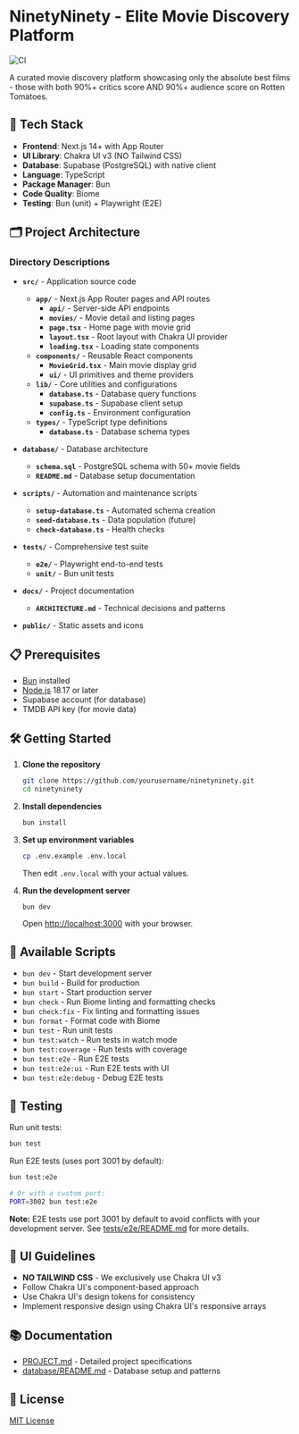 # NinetyNinety - Elite Movie Discovery Platform

![CI](https://github.com/YOUR_USERNAME/ninetyninety/workflows/CI/badge.svg)

A curated movie discovery platform showcasing only the absolute best films - those with both 90%+ critics score AND 90%+ audience score on Rotten Tomatoes.

## 🚀 Tech Stack

- **Frontend**: Next.js 14+ with App Router
- **UI Library**: Chakra UI v3 (NO Tailwind CSS)
- **Database**: Supabase (PostgreSQL) with native client
- **Language**: TypeScript
- **Package Manager**: Bun
- **Code Quality**: Biome
- **Testing**: Bun (unit) + Playwright (E2E)

## 🗂️ Project Architecture


### Directory Descriptions

- **`src/`** - Application source code
  - **`app/`** - Next.js App Router pages and API routes
    - **`api/`** - Server-side API endpoints
    - **`movies/`** - Movie detail and listing pages
    - **`page.tsx`** - Home page with movie grid
    - **`layout.tsx`** - Root layout with Chakra UI provider
    - **`loading.tsx`** - Loading state components
  - **`components/`** - Reusable React components
    - **`MovieGrid.tsx`** - Main movie display grid
    - **`ui/`** - UI primitives and theme providers
  - **`lib/`** - Core utilities and configurations
    - **`database.ts`** - Database query functions
    - **`supabase.ts`** - Supabase client setup
    - **`config.ts`** - Environment configuration
  - **`types/`** - TypeScript type definitions
    - **`database.ts`** - Database schema types

- **`database/`** - Database architecture
  - **`schema.sql`** - PostgreSQL schema with 50+ movie fields
  - **`README.md`** - Database setup documentation

- **`scripts/`** - Automation and maintenance scripts
  - **`setup-database.ts`** - Automated schema creation
  - **`seed-database.ts`** - Data population (future)
  - **`check-database.ts`** - Health checks

- **`tests/`** - Comprehensive test suite
  - **`e2e/`** - Playwright end-to-end tests
  - **`unit/`** - Bun unit tests

- **`docs/`** - Project documentation
  - **`ARCHITECTURE.md`** - Technical decisions and patterns

- **`public/`** - Static assets and icons

## 📋 Prerequisites

- [Bun](https://bun.sh/) installed
- [Node.js](https://nodejs.org/) 18.17 or later
- Supabase account (for database)
- TMDB API key (for movie data)

## 🛠️ Getting Started

1. **Clone the repository**
   ```bash
   git clone https://github.com/yourusername/ninetyninety.git
   cd ninetyninety
   ```

2. **Install dependencies**
   ```bash
   bun install
   ```

3. **Set up environment variables**
   ```bash
   cp .env.example .env.local
   ```
   Then edit `.env.local` with your actual values.

4. **Run the development server**
   ```bash
   bun dev
   ```

   Open [http://localhost:3000](http://localhost:3000) with your browser.

## 📝 Available Scripts

- `bun dev` - Start development server
- `bun build` - Build for production
- `bun start` - Start production server
- `bun check` - Run Biome linting and formatting checks
- `bun check:fix` - Fix linting and formatting issues
- `bun format` - Format code with Biome
- `bun test` - Run unit tests
- `bun test:watch` - Run tests in watch mode
- `bun test:coverage` - Run tests with coverage
- `bun test:e2e` - Run E2E tests
- `bun test:e2e:ui` - Run E2E tests with UI
- `bun test:e2e:debug` - Debug E2E tests

## 🧪 Testing

Run unit tests:
```bash
bun test
```

Run E2E tests (uses port 3001 by default):
```bash
bun test:e2e

# Or with a custom port:
PORT=3002 bun test:e2e
```

**Note:** E2E tests use port 3001 by default to avoid conflicts with your development server. See [tests/e2e/README.md](tests/e2e/README.md) for more details.

## 🎨 UI Guidelines

- **NO TAILWIND CSS** - We exclusively use Chakra UI v3
- Follow Chakra UI's component-based approach
- Use Chakra UI's design tokens for consistency
- Implement responsive design using Chakra UI's responsive arrays

## 📚 Documentation

- [PROJECT.md](./PROJECT.md) - Detailed project specifications
- [database/README.md](./database/README.md) - Database setup and patterns


## 📄 License

[MIT License](LICENSE)
